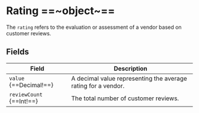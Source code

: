 # Rating ==~object~==

The `rating` refers to the evaluation or assessment of a vendor based on customer reviews.

## Fields

| Field                   	| Description                                                   	|
|-------------------------	|---------------------------------------------------------------	|
| `value` {==Decimal!==}   	| A decimal value representing the average rating for a vendor. 	|
| `reviewCount` {==Int!==} 	| The total number of customer reviews.                            	|

